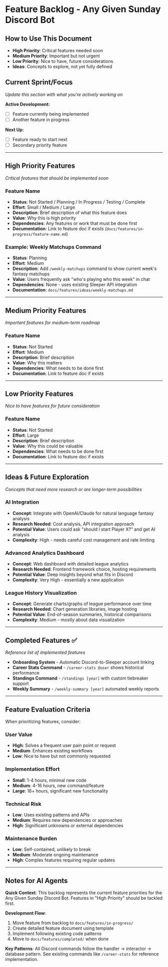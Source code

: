 # Feature Backlog - Any Given Sunday Discord Bot

## How to Use This Document
- **High Priority**: Critical features needed soon
- **Medium Priority**: Important but not urgent
- **Low Priority**: Nice to have, future considerations
- **Ideas**: Concepts to explore, not yet fully defined

## Current Sprint/Focus
*Update this section with what you're actively working on*

**Active Development:**
- [ ] Feature currently being implemented
- [ ] Another feature in progress

**Next Up:**
- [ ] Feature ready to start next
- [ ] Secondary priority feature

---

## High Priority Features
*Critical features that should be implemented soon*

### Feature Name
- **Status**: Not Started / Planning / In Progress / Testing / Complete
- **Effort**: Small / Medium / Large
- **Description**: Brief description of what this feature does
- **Value**: Why this is high priority
- **Dependencies**: Any features or work that must be done first
- **Documentation**: Link to feature doc if exists (`docs/features/in-progress/feature-name.md`)

### Example: Weekly Matchups Command
- **Status**: Planning
- **Effort**: Medium
- **Description**: Add `/weekly-matchups` command to show current week's fantasy matchups
- **Value**: Users frequently ask "who's playing who this week" in chat
- **Dependencies**: None - uses existing Sleeper API integration
- **Documentation**: `docs/features/ideas/weekly-matchups.md`

---

## Medium Priority Features
*Important features for medium-term roadmap*

### Feature Name
- **Status**: Not Started
- **Effort**: Medium
- **Description**: Brief description
- **Value**: Why this matters
- **Dependencies**: What needs to be done first
- **Documentation**: Link to feature doc if exists

---

## Low Priority Features
*Nice to have features for future consideration*

### Feature Name
- **Status**: Not Started
- **Effort**: Large
- **Description**: Brief description
- **Value**: Why this could be valuable
- **Dependencies**: What needs to be done first
- **Documentation**: Link to feature doc if exists

---

## Ideas & Future Exploration
*Concepts that need more research or are longer-term possibilities*

### AI Integration
- **Concept**: Integrate with OpenAI/Claude for natural language fantasy analysis
- **Research Needed**: Cost analysis, API integration approach
- **Potential Value**: Users could ask "should I start Player X?" and get AI analysis
- **Complexity**: High - needs careful cost management and rate limiting

### Advanced Analytics Dashboard
- **Concept**: Web dashboard with detailed league analytics
- **Research Needed**: Frontend framework choice, hosting requirements
- **Potential Value**: Deep insights beyond what fits in Discord
- **Complexity**: Very High - essentially a new application

### League History Visualization
- **Concept**: Generate charts/graphs of league performance over time
- **Research Needed**: Chart generation libraries, image hosting
- **Potential Value**: End-of-season summaries, historical comparisons
- **Complexity**: Medium - mostly about data visualization

---

## Completed Features ✅
*Reference list of implemented features*

- **Onboarding System** - Automatic Discord-to-Sleeper account linking
- **Career Stats Command** - `/career-stats @user` shows historical performance
- **Standings Command** - `/standings [year]` with custom tiebreaker support
- **Weekly Summary** - `/weekly-summary [year]` automated weekly reports

---

## Feature Evaluation Criteria

When prioritizing features, consider:

### User Value
- **High**: Solves a frequent user pain point or request
- **Medium**: Enhances existing workflows
- **Low**: Nice to have but not commonly requested

### Implementation Effort
- **Small**: 1-4 hours, minimal new code
- **Medium**: 4-16 hours, new command/feature
- **Large**: 16+ hours, significant new functionality

### Technical Risk
- **Low**: Uses existing patterns and APIs
- **Medium**: Requires new dependencies or approaches
- **High**: Significant unknowns or external dependencies

### Maintenance Burden
- **Low**: Self-contained, unlikely to break
- **Medium**: Moderate ongoing maintenance
- **High**: Complex features requiring regular updates

---

## Notes for AI Agents

**Quick Context**: This backlog represents the current feature priorities for the Any Given Sunday Discord Bot. Features in "High Priority" should be tackled first.

**Development Flow**: 
1. Move feature from backlog to `docs/features/in-progress/`
2. Create detailed feature document using template
3. Implement following existing code patterns
4. Move to `docs/features/completed/` when done

**Key Patterns**: All Discord commands follow the handler → interactor → database pattern. See existing commands like `/career-stats` for reference implementation.